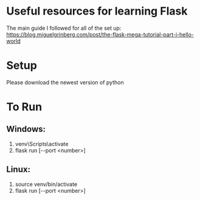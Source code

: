 # Useful resources for learning Flask
The main guide I followed for all of the set up:
https://blog.miguelgrinberg.com/post/the-flask-mega-tutorial-part-i-hello-world 

# Setup
Please download the newest version of python

# To Run
## Windows:
1) venv\Scripts\activate
2) flask run [--port \<number\>] 

## Linux:
1) source venv/bin/activate
2) flask run [--port \<number\>] 